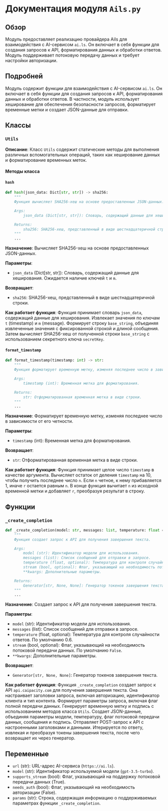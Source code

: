 # Документация модуля `Ails.py`

## Обзор

Модуль предоставляет реализацию провайдера Ails для взаимодействия с AI-сервисом `ai.ls`. Он включает в себя функции для создания запросов к API, форматирования данных и обработки ответов. Модуль поддерживает потоковую передачу данных и требует настройки авторизации.

## Подробней

Модуль содержит функции для взаимодействия с AI-сервисом `ai.ls`. Он включает в себя функции для создания запросов к API, форматирования данных и обработки ответов. В частности, модуль использует хеширование для обеспечения безопасности запросов, форматирует временные метки и создает JSON-данные для отправки.

## Классы

### `Utils`

**Описание**: Класс `Utils` содержит статические методы для выполнения различных вспомогательных операций, таких как хеширование данных и форматирование временных меток.

#### Методы класса

#### `hash`

```python
def hash(json_data: Dict[str, str]) -> sha256:
    """
    Функция вычисляет SHA256-хеш на основе предоставленных JSON-данных.

    Args:
        json_data (Dict[str, str]): Словарь, содержащий данные для хеширования.

    Returns:
        sha256: SHA256-хеш, представленный в виде шестнадцатеричной строки.
    """
    ...
```

**Назначение**: Вычисляет SHA256-хеш на основе предоставленных JSON-данных.

**Параметры**:
- `json_data` (Dict[str, str]): Словарь, содержащий данные для хеширования. Ожидается наличие ключей `t` и `m`.

**Возвращает**:
- `sha256`: SHA256-хеш, представленный в виде шестнадцатеричной строки.

**Как работает функция**:
Функция принимает словарь `json_data`, содержащий данные для хеширования. Извлекает значения по ключам `t` (timestamp) и `m` (message). Формирует строку `base_string`, объединяя извлеченные значения с фиксированной строкой и длиной сообщения. Затем вычисляет SHA256-хеш от полученной строки `base_string` с использованием секретного ключа `secretKey`.

#### `format_timestamp`

```python
def format_timestamp(timestamp: int) -> str:
    """
    Функция форматирует временную метку, изменяя последнее число в зависимости от его четности.

    Args:
        timestamp (int): Временная метка для форматирования.

    Returns:
        str: Отформатированная временная метка в виде строки.
    """
    ...
```

**Назначение**: Форматирует временную метку, изменяя последнее число в зависимости от его четности.

**Параметры**:
- `timestamp` (int): Временная метка для форматирования.

**Возвращает**:
- `str`: Отформатированная временная метка в виде строки.

**Как работает функция**:
Функция принимает целое число `timestamp` в качестве аргумента. Вычисляет остаток от деления `timestamp` на 10, чтобы получить последнее число `n`. Если `n` четное, к нему прибавляется 1, иначе `r` остается равным `n`. В конце функция вычитает `n` из исходной временной метки и добавляет `r`, преобразуя результат в строку.

## Функции

### `_create_completion`

```python
def _create_completion(model: str, messages: list, temperature: float = 0.6, stream: bool = False, **kwargs):
    """
    Функция создает запрос к API для получения завершения текста.

    Args:
        model (str): Идентификатор модели для использования.
        messages (list): Список сообщений для отправки в запросе.
        temperature (float, optional): Температура для контроля случайности ответов. По умолчанию 0.6.
        stream (bool, optional): Флаг, указывающий на необходимость потоковой передачи данных. По умолчанию False.
        **kwargs: Дополнительные параметры.

    Returns:
        Generator[str, None, None]: Генератор токенов завершения текста.
    """
    ...
```

**Назначение**: Создает запрос к API для получения завершения текста.

**Параметры**:
- `model` (str): Идентификатор модели для использования.
- `messages` (list): Список сообщений для отправки в запросе.
- `temperature` (float, optional): Температура для контроля случайности ответов. По умолчанию 0.6.
- `stream` (bool, optional): Флаг, указывающий на необходимость потоковой передачи данных. По умолчанию `False`.
- `**kwargs`: Дополнительные параметры.

**Возвращает**:
- `Generator[str, None, None]`: Генератор токенов завершения текста.

**Как работает функция**:
Функция `_create_completion` создает запрос к API `api.caipacity.com` для получения завершения текста. Она настраивает заголовки запроса, включая авторизацию, идентификатор клиента и тип контента. Формирует параметры запроса, включая флаг полной передачи данных. Генерирует временную метку и подпись с использованием методов класса `Utils`. Создает JSON-данные, объединяя параметры модели, температуру, флаг потоковой передачи данных, сообщения и подпись. Отправляет POST-запрос к API с настроенными заголовками и данными. Итерируется по ответу, извлекая и преобразуя токены завершения текста, после чего возвращает их через генератор.

## Переменные

- `url` (str): URL-адрес AI-сервиса (`https://ai.ls`).
- `model` (str): Идентификатор используемой модели (`gpt-3.5-turbo`).
- `supports_stream` (bool): Флаг, указывающий на поддержку потоковой передачи данных (True).
- `needs_auth` (bool): Флаг, указывающий на необходимость авторизации (False).
- `params` (str): Строка, содержащая информацию о поддерживаемых параметрах функции `_create_completion`.